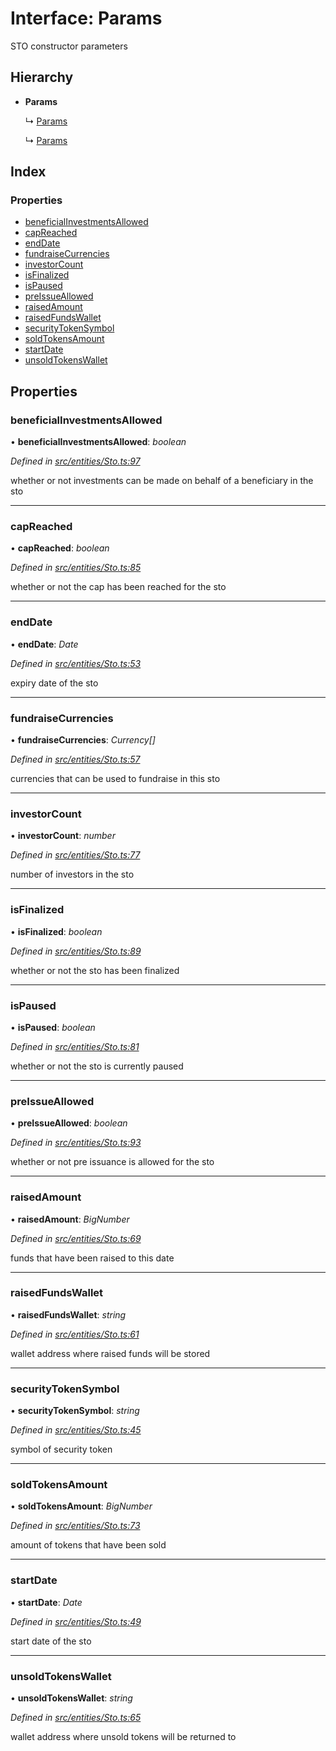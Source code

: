 # Interface: Params

STO constructor parameters

## Hierarchy

* **Params**

  ↳ [Params](entities.params-9.md)

  ↳ [Params](entities.params-8.md)

## Index

### Properties

* [beneficialInvestmentsAllowed](entities.params-4.md#beneficialinvestmentsallowed)
* [capReached](entities.params-4.md#capreached)
* [endDate](entities.params-4.md#enddate)
* [fundraiseCurrencies](entities.params-4.md#fundraisecurrencies)
* [investorCount](entities.params-4.md#investorcount)
* [isFinalized](entities.params-4.md#isfinalized)
* [isPaused](entities.params-4.md#ispaused)
* [preIssueAllowed](entities.params-4.md#preissueallowed)
* [raisedAmount](entities.params-4.md#raisedamount)
* [raisedFundsWallet](entities.params-4.md#raisedfundswallet)
* [securityTokenSymbol](entities.params-4.md#securitytokensymbol)
* [soldTokensAmount](entities.params-4.md#soldtokensamount)
* [startDate](entities.params-4.md#startdate)
* [unsoldTokensWallet](entities.params-4.md#unsoldtokenswallet)

## Properties

###  beneficialInvestmentsAllowed

• **beneficialInvestmentsAllowed**: *boolean*

*Defined in [src/entities/Sto.ts:97](https://github.com/PolymathNetwork/polymath-sdk/blob/1abe1ae/src/entities/Sto.ts#L97)*

whether or not investments can be made on behalf of a beneficiary in the sto

___

###  capReached

• **capReached**: *boolean*

*Defined in [src/entities/Sto.ts:85](https://github.com/PolymathNetwork/polymath-sdk/blob/1abe1ae/src/entities/Sto.ts#L85)*

whether or not the cap has been reached for the sto

___

###  endDate

• **endDate**: *Date*

*Defined in [src/entities/Sto.ts:53](https://github.com/PolymathNetwork/polymath-sdk/blob/1abe1ae/src/entities/Sto.ts#L53)*

expiry date of the sto

___

###  fundraiseCurrencies

• **fundraiseCurrencies**: *Currency[]*

*Defined in [src/entities/Sto.ts:57](https://github.com/PolymathNetwork/polymath-sdk/blob/1abe1ae/src/entities/Sto.ts#L57)*

currencies that can be used to fundraise in this sto

___

###  investorCount

• **investorCount**: *number*

*Defined in [src/entities/Sto.ts:77](https://github.com/PolymathNetwork/polymath-sdk/blob/1abe1ae/src/entities/Sto.ts#L77)*

number of investors in the sto

___

###  isFinalized

• **isFinalized**: *boolean*

*Defined in [src/entities/Sto.ts:89](https://github.com/PolymathNetwork/polymath-sdk/blob/1abe1ae/src/entities/Sto.ts#L89)*

whether or not the sto has been finalized

___

###  isPaused

• **isPaused**: *boolean*

*Defined in [src/entities/Sto.ts:81](https://github.com/PolymathNetwork/polymath-sdk/blob/1abe1ae/src/entities/Sto.ts#L81)*

whether or not the sto is currently paused

___

###  preIssueAllowed

• **preIssueAllowed**: *boolean*

*Defined in [src/entities/Sto.ts:93](https://github.com/PolymathNetwork/polymath-sdk/blob/1abe1ae/src/entities/Sto.ts#L93)*

whether or not pre issuance is allowed for the sto

___

###  raisedAmount

• **raisedAmount**: *BigNumber*

*Defined in [src/entities/Sto.ts:69](https://github.com/PolymathNetwork/polymath-sdk/blob/1abe1ae/src/entities/Sto.ts#L69)*

funds that have been raised to this date

___

###  raisedFundsWallet

• **raisedFundsWallet**: *string*

*Defined in [src/entities/Sto.ts:61](https://github.com/PolymathNetwork/polymath-sdk/blob/1abe1ae/src/entities/Sto.ts#L61)*

wallet address where raised funds will be stored

___

###  securityTokenSymbol

• **securityTokenSymbol**: *string*

*Defined in [src/entities/Sto.ts:45](https://github.com/PolymathNetwork/polymath-sdk/blob/1abe1ae/src/entities/Sto.ts#L45)*

symbol of security token

___

###  soldTokensAmount

• **soldTokensAmount**: *BigNumber*

*Defined in [src/entities/Sto.ts:73](https://github.com/PolymathNetwork/polymath-sdk/blob/1abe1ae/src/entities/Sto.ts#L73)*

amount of tokens that have been sold

___

###  startDate

• **startDate**: *Date*

*Defined in [src/entities/Sto.ts:49](https://github.com/PolymathNetwork/polymath-sdk/blob/1abe1ae/src/entities/Sto.ts#L49)*

start date of the sto

___

###  unsoldTokensWallet

• **unsoldTokensWallet**: *string*

*Defined in [src/entities/Sto.ts:65](https://github.com/PolymathNetwork/polymath-sdk/blob/1abe1ae/src/entities/Sto.ts#L65)*

wallet address where unsold tokens will be returned to
